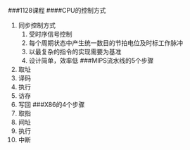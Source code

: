 ###1128课程
####CPU的控制方式
1. 同步控制方式
    1. 受时序信号控制
    1. 每个周期状态中产生统一数目的节拍电位及时标工作脉冲
    1. 以最复杂的指令的实现需要为基准
    1. 设计简单，效率低
###MIPS流水线的5个步骤
1. 取址
1. 译码
1. 执行
1. 访存
1. 写回
###X86的4个步骤
1. 取指
2. 间址
3. 执行
4. 中断